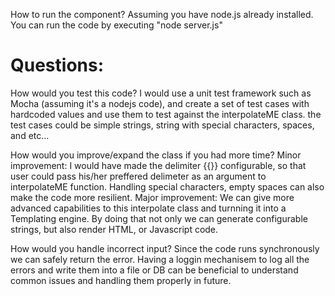 
How to run the component? 
Assuming you have node.js already installed. You can run the code by executing "node server.js"

Questions: 
==========
How would you test this code?
I would use a unit test framework such as Mocha (assuming it's a nodejs code), and create a set of test cases with hardcoded values and use them to test against the interpolateME class. the test cases could be simple strings, string with special characters, spaces, and etc...

How would you improve/expand the class if you had more time?
Minor improvement: I would have made the delimiter {{}} configurable, so that user could pass his/her preffered delimeter as an argument to interpolateME function. Handling special characters, empty spaces can also make the code more resilient.
Major improvement: We can give more advanced capabilities to this interpolate class and turnning it into a Templating engine. By doing that not only we can generate configurable strings, but also render HTML, or Javascript code.


How would you handle incorrect input?
Since the code runs synchronously we can safely return the error. Having a loggin mechanisem to log all the errors and write them into a file or DB can be beneficial to understand common issues and handling them properly in future. 
